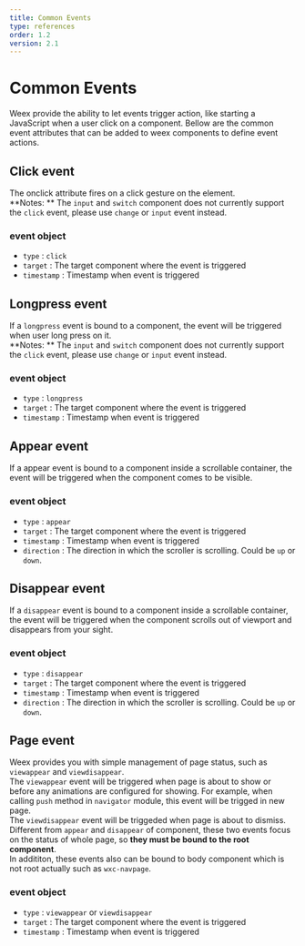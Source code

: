 ```yaml
---
title: Common Events
type: references
order: 1.2
version: 2.1
---
```


# Common Events

Weex provide the ability to let events trigger action, like starting a JavaScript when a user click on a component. Bellow are the common event attributes that can be added to weex components to define event actions.    

## Click event

The onclick attribute fires on a click gesture on the element.    
**Notes: ** The `input` and `switch` component does not currently support the `click` event, please use `change` or `input` event instead.    

### event object

- `type` : `click` 
- `target` : The target component where the event is triggered
- `timestamp` : Timestamp when event is triggered    

## Longpress event

If a `longpress` event is bound to a component, the event will be triggered when user long press on it.    
**Notes: ** The `input` and `switch` component does not currently support the `click` event, please use `change` or `input` event instead.    

### event object

- `type` : `longpress` 
- `target` : The target component where the event is triggered
- `timestamp` : Timestamp when event is triggered    

## Appear event    

If a appear event is bound to a component inside a scrollable container, the event will be triggered when the component comes to be visible.    

### event object

- `type` : `appear` 
- `target` : The target component where the event is triggered
- `timestamp` : Timestamp when event is triggered  
- `direction` : The direction in which the scroller is scrolling. Could be `up` or `down`.

## Disappear event

If a `disappear` event is bound to a component inside a scrollable container, the event will be triggered when the component scrolls out of viewport and disappears from your sight.    

### event object

- `type` : `disappear` 
- `target` : The target component where the event is triggered
- `timestamp` : Timestamp when event is triggered  
- `direction` : The direction in which the scroller is scrolling. Could be `up` or `down`. 

## Page event

Weex provides you with simple management of page status, such as `viewappear` and `viewdisappear`.    
The `viewappear` event will be triggered when page is about to show or before any animations are configured for showing. For example, when calling `push` method in `navigator` module, this event will be trigged in new page.    
The `viewdisappear` event will be triggeded when page is about to dismiss.    
Different from `appear` and `disappear` of component, these two events focus on the status of whole page, so **they must be bound to the root component**.    
In addititon, these events also can be bound to body component which is not root actually such as `wxc-navpage`.     

### event object

- `type` : `viewappear` or `viewdisappear` 
- `target` : The target component where the event is triggered
- `timestamp` : Timestamp when event is triggered
